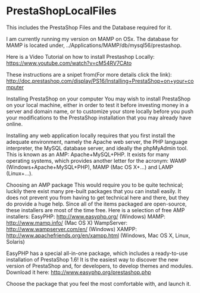 # PrestaShopLocalFiles
This includes the  PrestaShop Files and the Database required for it.

I am currently running my version on MAMP on OSx. The database for MAMP is located under, ../Applications/MAMP/db/mysql56/prestashop.

Here is a Video Tutorial on how to install Prestashop Locally: https://www.youtube.com/watch?v=cM54RV7CAto

These instructions are a snipet from(For more details click the link): http://doc.prestashop.com/display/PS16/Installing+PrestaShop+on+your+computer

Installing PrestaShop on your computer
You may wish to install PrestaShop on your local machine, either in order to test it before investing money in a server and domain name, or to customize your store locally before you push your modifications to the PrestaShop installation that you may already have online.

Installing any web application locally requires that you first install the adequate environment, namely the Apache web server, the PHP language interpreter, the MySQL database server, and ideally the phpMyAdmin tool. This is known as an AMP: Apache+MySQL+PHP. It exists for many operating systems, which provides another letter for the acronym: WAMP (Windows+Apache+MySQL+PHP), MAMP (Mac OS X+...) and LAMP (Linux+...).

Choosing an AMP package
This would require you to be quite technical; luckily there exist many pre-built packages that you can install easily. It does not prevent you from having to get technical here and there, but they do provide a huge help. Since all of the items packaged are open-source, these installers are most of the time free. Here is a selection of free AMP installers:
EasyPHP: http://www.easyphp.org/ (Windows)
MAMP: http://www.mamp.info/ (Mac OS X)
WampServer: http://www.wampserver.com/en/ (Windows)
XAMPP: http://www.apachefriends.org/en/xampp.html (Windows, Mac OS X, Linux, Solaris)

EasyPHP has a special all-in-one package, which includes a ready-to-use installation of PrestaShop 1.6! It is the easiest way to discover the new version of PrestaShop and, for developers, to develop themes and modules.
Download it here: http://www.easyphp.org/prestashop.php

Choose the package that you feel the most comfortable with, and launch it.
